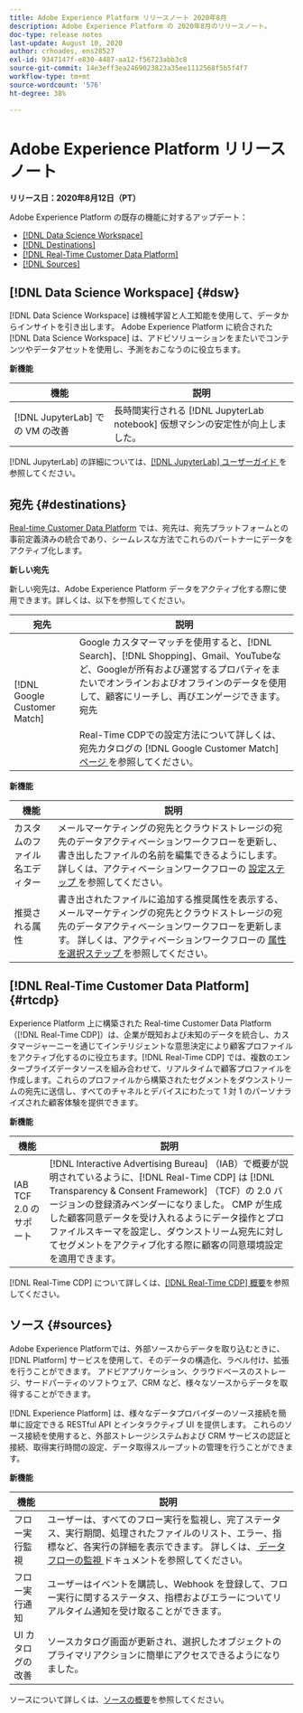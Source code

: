```yaml
---
title: Adobe Experience Platform リリースノート 2020年8月
description: Adobe Experience Platform の 2020年8月のリリースノート。
doc-type: release notes
last-update: August 10, 2020
author: crhoades, ens28527
exl-id: 9347147f-e830-4487-aa12-f56723abb3c8
source-git-commit: 14e3eff3ea2469023823a35ee1112568f5b5f4f7
workflow-type: tm+mt
source-wordcount: '576'
ht-degree: 38%

---
```


# Adobe Experience Platform リリースノート

**リリース日：2020年8月12日（PT）**

Adobe Experience Platform の既存の機能に対するアップデート：

- [[!DNL Data Science Workspace]](#dsw)
- [[!DNL Destinations]](#destinations)
- [[!DNL Real-Time Customer Data Platform]](#rtcdp)
- [[!DNL Sources]](#sources)

## [!DNL Data Science Workspace] {#dsw}

[!DNL Data Science Workspace] は機械学習と人工知能を使用して、データからインサイトを引き出します。 Adobe Experience Platform に統合された [!DNL Data Science Workspace] は、アドビソリューションをまたいでコンテンツやデータアセットを使用し、予測をおこなうのに役立ちます。

**新機能**

| 機能 | 説明 |
| ------- | ----------- |
| [!DNL JupyterLab] での VM の改善 | 長時間実行される [!DNL JupyterLab notebook] 仮想マシンの安定性が向上しました。 |

[!DNL JupyterLab] の詳細については、[[!DNL JupyterLab]  ユーザーガイド ](../../data-science-workspace/jupyterlab/overview.md) を参照してください。

## 宛先 {#destinations}

[Real-time Customer Data Platform](../../rtcdp/overview.md) では、宛先は、宛先プラットフォームとの事前定義済みの統合であり、シームレスな方法でこれらのパートナーにデータをアクティブ化します。

**新しい宛先**

新しい宛先は、Adobe Experience Platform データをアクティブ化する際に使用できます。詳しくは、以下を参照してください。

| 宛先 | 説明 |
|--- | ---|
| [!DNL Google Customer Match] | Google カスタマーマッチを使用すると、[!DNL Search]、[!DNL Shopping]、Gmail、YouTubeなど、Googleが所有および運営するプロパティをまたいでオンラインおよびオフラインのデータを使用して、顧客にリーチし、再びエンゲージできます。 宛先 <br><br>Real-Time CDPでの設定方法について詳しくは、宛先カタログの [!DNL Google Customer Match] [ ページ ](../../destinations/catalog/advertising/google-customer-match.md) を参照してください。 |

**新機能**

| 機能 | 説明 |
|------- | -----------|
| カスタムのファイル名エディター | メールマーケティングの宛先とクラウドストレージの宛先のデータアクティベーションワークフローを更新し、書き出したファイルの名前を編集できるようにします。 詳しくは、アクティベーションワークフローの [ 設定ステップ ](../../destinations/ui/activate-batch-profile-destinations.md) を参照してください。 |
| 推奨される属性 | 書き出されたファイルに追加する推奨属性を表示する、メールマーケティングの宛先とクラウドストレージの宛先のデータアクティベーションワークフローを更新します。 詳しくは、アクティベーションワークフローの [ 属性を選択ステップ ](../../destinations/ui/activate-batch-profile-destinations.md) を参照してください。 |

## [!DNL Real-Time Customer Data Platform] {#rtcdp}

Experience Platform 上に構築された Real-time Customer Data Platform（[!DNL Real-Time CDP]）は、企業が既知および未知のデータを統合し、カスタマージャーニーを通じてインテリジェントな意思決定により顧客プロファイルをアクティブ化するのに役立ちます。[!DNL Real-Time CDP] では、複数のエンタープライズデータソースを組み合わせて、リアルタイムで顧客プロファイルを作成します。これらのプロファイルから構築されたセグメントをダウンストリームの宛先に送信し、すべてのチャネルとデバイスにわたって 1 対 1 のパーソナライズされた顧客体験を提供できます。

**新機能**

| 機能 | 説明 |
| ------- | ----------- |
| IAB TCF 2.0 のサポート | [!DNL Interactive Advertising Bureau] （IAB）で概要が説明されているように、[!DNL Real-Time CDP] は [!DNL Transparency & Consent Framework] （TCF）の 2.0 バージョンの登録済みベンダーになりました。 CMP が生成した顧客同意データを受け入れるようにデータ操作とプロファイルスキーマを設定し、ダウンストリーム宛先に対してセグメントをアクティブ化する際に顧客の同意環境設定を適用できます。 |

[!DNL Real-Time CDP] について詳しくは、[[!DNL Real-Time CDP] 概要](../../rtcdp/overview.md)を参照してください。

## ソース {#sources}

Adobe Experience Platformでは、外部ソースからデータを取り込むときに、[!DNL Platform] サービスを使用して、そのデータの構造化、ラベル付け、拡張を行うことができます。 アドビアプリケーション、クラウドベースのストレージ、サードパーティのソフトウェア、CRM など、様々なソースからデータを取得することができます。

[!DNL Experience Platform] は、様々なデータプロバイダーのソース接続を簡単に設定できる RESTful API とインタラクティブ UI を提供します。 これらのソース接続を使用すると、外部ストレージシステムおよび CRM サービスの認証と接続、取得実行時間の設定、データ取得スループットの管理を行うことができます。

**新機能**

| 機能 | 説明 |
| ------- | ----------- |
| フロー実行監視 | ユーザーは、すべてのフロー実行を監視し、完了ステータス、実行期間、処理されたファイルのリスト、エラー、指標など、各実行の詳細を表示できます。 詳しくは、[ データフローの監視 ](../../sources/tutorials/ui/monitor.md) ドキュメントを参照してください。 |
| フロー実行通知 | ユーザーはイベントを購読し、Webhook を登録して、フロー実行に関するステータス、指標およびエラーについてリアルタイム通知を受け取ることができます。 |
| UI カタログの改善 | ソースカタログ画面が更新され、選択したオブジェクトのプライマリアクションに簡単にアクセスできるようになりました。 |

ソースについて詳しくは、[ソースの概要](../../sources/home.md)を参照してください。
